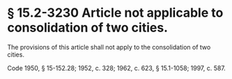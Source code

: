 # § 15.2-3230 Article not applicable to consolidation of two cities.

<p>The provisions of this article shall not apply to the consolidation of two cities.</p><p>Code 1950, § 15-152.28; 1952, c. 328; 1962, c. 623, § 15.1-1058; 1997, c. 587.</p>